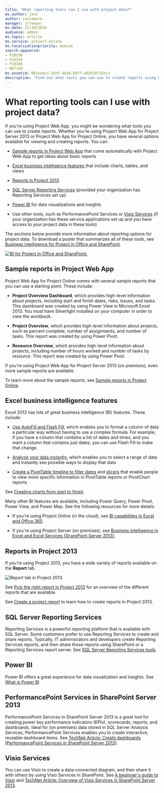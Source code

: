```yaml
---
title: "What reporting tools can I use with project data?"
ms.author: jenz
author: jenzamora
manager: jtremper
ms.date: 12/30/2016
audience: admin
ms.topic: article
ms.service: project-online
ms.localizationpriority: medium
search.appverid:
- PJO150
- PJU150
- PJO160
- MET150
ms.assetid: 002eaac1-35ef-4bab-b977-a02b39715ec3
description: "Find out what tools you can use to create reports using data in Project Web App."
---
```


# What reporting tools can I use with project data?

  
If you're using Project Web App, you might be wondering what tools you can use to create reports. Whether you're using Project Web App for Project Server 2013 or Project Web App for Project Online, you have several options available for viewing and creating reports. You can:
  
- [Sample reports in Project Web App](what-reporting-tools-can-i-use-with-project-data.md#__sample_reports_in) that come automatically with Project Web App to get ideas about basic reports 
    
- [Excel business intelligence features ](what-reporting-tools-can-i-use-with-project-data.md#__excel_business_intelligence) that include charts, tables, and views 
    
- [Reports in Project 2013](what-reporting-tools-can-i-use-with-project-data.md#__reports_in_project)
    
- [SQL Server Reporting Services](what-reporting-tools-can-i-use-with-project-data.md#__sql_server_reporting) (provided your organization has Reporting Services set up) 

- [Power BI](what-reporting-tools-can-i-use-with-project-data.md#__power_BI) for data visualizations and insights
    
- Use other tools, such as PerformancePoint Services or [Visio Services](what-reporting-tools-can-i-use-with-project-data.md#__visio_services) (if your organization has these service applications set up and you have access to your project data in these tools) 
    
The sections below provide more information about reporting options for project data. To download a poster that summarizes all of these tools, see [Business intelligence for Project in Office and SharePoint](https://download.microsoft.com/download/8/d/6/8d65bb82-828e-4202-8829-89353b4ed12f/AF104195754_en-us_projectbi_handout_2014.pdf
). 
  
[![BI for Project in Office and SharePoint.](media/88a9ea4a-fa1e-45df-b3e0-1f7b6771e03d.png)](https://download.microsoft.com/download/8/d/6/8d65bb82-828e-4202-8829-89353b4ed12f/AF104195754_en-us_projectbi_handout_2014.pdf
)
  
## Sample reports in Project Web App
<a name="__sample_reports_in"> </a>

 Project Web App for Project Online comes with several sample reports that you can use a starting point. These include: 
  
- **Project Overview Dashboard**, which provides high-level information about projects, including start and finish dates, risks, issues, and tasks. This dashboard was created by using Power View in Microsoft Excel 2013. You must have Silverlight installed on your computer in order to view the workbook.
    
- **Project Overview**, which provides high-level information about projects, such as percent complete, number of assignments, and number of tasks. This report was created by using Power Pivot.
    
- **Resource Overview**, which provides high-level information about projects, including number of hours worked and number of tasks by resource. This report was created by using Power Pivot.
    
If you're using Project Web App for Project Server 2013 (on premises), even more sample reports are available. 
  
To learn more about the sample reports, see [Sample reports in Project Online](https://support.office.com/article/ceab4edc-13f4-4b64-81e1-a0f3a5c607bc).
  
## Excel business intelligence features
<a name="__excel_business_intelligence"> </a>

Excel 2013 has lots of great business intelligence (BI) features. These include: 
  
- [Use AutoFill and Flash Fill](https://support.office.com/article/2e79a709-c814-4b27-8bc2-c4dc84d49464), which enables you to format a column of data a particular way without having to use a complex formula. For example, if you have a column that contains a list of dates and times, and you want a column that contains just dates, you can use Flash Fill to make that change. 
    
- [Analyze your data instantly](https://support.office.com/article/9e382e73-7f5e-495a-a8dc-be8225b1bb78), which enables you to select a range of data and instantly see possible ways to display that data
    
- [Create a PivotTable timeline to filter dates](https://support.office.com/article/d3956083-01be-408c-906d-6fc99d9fadfa) and [slicers](https://support.office.com/article/01832226-31B5-4568-8806-38C37DCC180E.aspx) that enable people to view more specific information in PivotTable reports or PivotChart reports 
    
See [Creating charts from start to finish](https://support.office.com/article/36f8a2b7-0f74-4d40-942d-bc2e42436d73). 
  
Many other BI features are available, including Power Query, Power Pivot, Power View, and Power Map. See the following resources for more details:
  
- If you're using Project Online (in the cloud), see [BI capabilities in Excel and Office 365](https://support.office.com/article/26c0548e-124c-4fd3-aab3-5f64568cb743).
    
- If you're using Project Server (on premises), see [Business intelligence in Excel and Excel Services (SharePoint Server 2013)](https://support.office.com/article/2740f10c-579d-4b40-a1d9-7beb5d38547c).
    
## Reports in Project 2013
<a name="__reports_in_project"> </a>

If you're using Project 2013, you have a wide variety of reports available on the **Report** tab. 
  
![Report tab in Project 2013.](media/fabe0d1b-4a78-47be-b0b1-3259ccab86de.jpg)
  
See [Pick the right report in Project 2013](https://support.office.com/article/61324235-aaec-4eef-acab-4c5245fedaeb) for an overview of the different reports that are available. 
  
See [Create a project report](https://support.office.com/article/6e74dc79-0e2d-480b-b600-3a466bf289a3) to learn how to create reports in Project 2013. 
  
## SQL Server Reporting Services
<a name="__sql_server_reporting"> </a>

Reporting Services is a powerful reporting platform that is available with SQL Server. Some customers prefer to use Reporting Services to create and share reports. Typically, IT administrators and developers create Reporting Services reports, and then share those reports using SharePoint or a Reporting Services report server. See [SQL Server Reporting Services tools](/sql/reporting-services/tools/reporting-services-tools).

## Power BI
<a name="__power_BI"> </a>

Power BI offers a great experience for data visualization and insights. See [What is Power BI](https://powerbi.microsoft.com/en-us/what-is-power-bi/)
  
## PerformancePoint Services in SharePoint Server 2013
<a name="__sharepoint_applications"> </a>

PerformancePoint Services in SharePoint Server 2013 is a great tool for creating power key performance indicators (KPIs), scorecards, reports, and dashboards. Ideal for (on premises) data stored in SQL Server Analysis Services, PerformancePoint Services enables you to create interactive, reusable dashboard items. See [TechNet Article: Create dashboards (PerformancePoint Services in SharePoint Server 2013)](/SharePoint/administration/performancepoint-services-overview).
  
## Visio Services
<a name="__visio_services"> </a>

You can use Visio to create a data-connected diagram, and then share it with others by using Visio Services in SharePoint. See [A beginner's guide to Visio](https://support.office.com/article/bc1605de-d9f3-4c3a-970c-19876386047c) and [TechNet Article: Overview of Visio Services in SharePoint Server 2013](/SharePoint/administration/visio-services-overview). 
